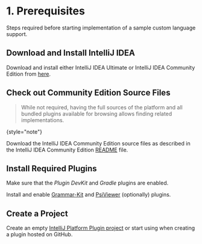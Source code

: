 <!-- Copyright 2000-2023 JetBrains s.r.o. and contributors. Use of this source code is governed by the Apache 2.0 license. -->

# 1. Prerequisites

<link-summary>Steps required before starting implementation of a sample custom language support.</link-summary>

<include from="language_and_filetype.md" element-id="custom_language_tutorial_header"></include>

## Download and Install IntelliJ IDEA

Download and install either IntelliJ IDEA Ultimate or IntelliJ IDEA Community Edition from [here](https://www.jetbrains.com/idea/download/).

## Check out Community Edition Source Files

> While not required, having the full sources of the platform and all bundled plugins available for browsing allows finding related implementations.
>
{style="note"}

Download the IntelliJ IDEA Community Edition source files as described in the IntelliJ IDEA Community Edition [README](%gh-ic%/README.md) file.

## Install Required Plugins

Make sure that the _Plugin DevKit_ and _Gradle_ plugins are enabled.

<include from="snippets.topic" element-id="pluginDevKitAvailability"/>

Install and enable [Grammar-Kit](https://plugins.jetbrains.com/plugin/6606-grammar-kit) and [PsiViewer](https://plugins.jetbrains.com/plugin/227-psiviewer) (optionally) plugins.

## Create a Project

Create an empty [IntelliJ Platform Plugin project](creating_plugin_project.md) or start using [](plugin_github_template.md) when creating a plugin hosted on GitHub.
